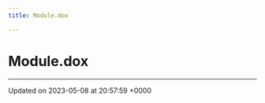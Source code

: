 ```yaml
---
title: Module.dox

---
```


# Module.dox








-------------------------------

Updated on 2023-05-08 at 20:57:59 +0000

